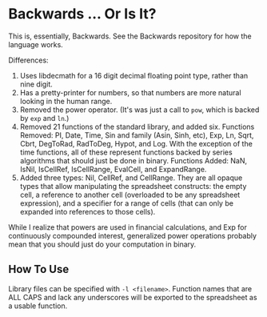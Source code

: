 Backwards ... Or Is It?
=======================

This is, essentially, Backwards. See the Backwards repository for how the language works.

Differences:  
1. Uses libdecmath for a 16 digit decimal floating point type, rather than nine digit.
2. Has a pretty-printer for numbers, so that numbers are more natural looking in the human range.
3. Removed the power operator. (It's was just a call to `pow`, which is backed by `exp` and `ln`.)
4. Removed 21 functions of the standard library, and added six. Functions Removed: PI, Date, Time, Sin and family (Asin, Sinh, etc), Exp, Ln, Sqrt, Cbrt, DegToRad, RadToDeg, Hypot, and Log. With the exception of the time functions, all of these represent functions backed by series algorithms that should just be done in binary. Functions Added: NaN, IsNil, IsCellRef, IsCellRange, EvalCell, and ExpandRange.
5. Added three types: Nil, CellRef, and CellRange. They are all opaque types that allow manipulating the spreadsheet constructs: the empty cell, a reference to another cell (overloaded to be any spreadsheet expression), and a specifier for a range of cells (that can only be expanded into references to those cells).

While I realize that powers are used in financial calculations, and Exp for continuously compounded interest, generalized power operations probably mean that you should just do your computation in binary.


How To Use
----------

Library files can be specified with `-l <filename>`. Function names that are ALL CAPS and lack any underscores will be exported to the spreadsheet as a usable function.
